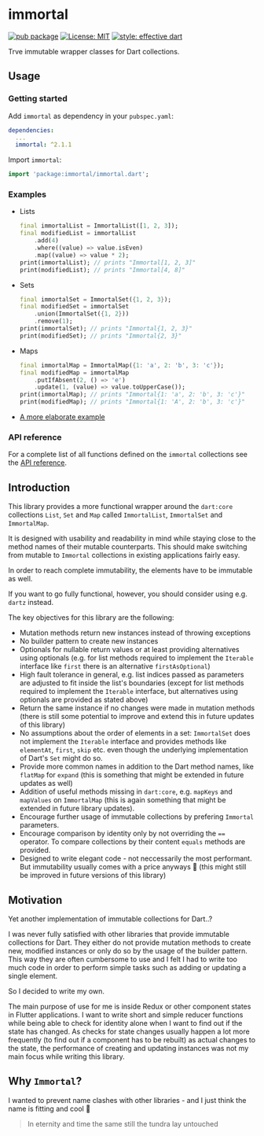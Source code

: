 # immortal

[![pub package](https://img.shields.io/pub/v/immortal.svg)](https://pub.dartlang.org/packages/immortal)
[![License: MIT](https://img.shields.io/badge/license-MIT-blue.svg)](https://opensource.org/licenses/MIT)
[![style: effective dart](https://img.shields.io/badge/style-effective_dart-40c4ff.svg)](https://github.com/tenhobi/effective_dart)

Trve immutable wrapper classes for Dart collections.

## Usage

### Getting started

Add `immortal` as dependency in your `pubspec.yaml`:

```yaml
dependencies:
  ...
  immortal: ^2.1.1
```

Import `immortal`:

```dart
import 'package:immortal/immortal.dart';
```

### Examples

- Lists

  ```dart
  final immortalList = ImmortalList([1, 2, 3]);
  final modifiedList = immortalList
      .add(4)
      .where((value) => value.isEven)
      .map((value) => value * 2);
  print(immortalList); // prints "Immortal[1, 2, 3]"
  print(modifiedList); // prints "Immortal[4, 8]"
  ```

- Sets

  ```dart
  final immortalSet = ImmortalSet({1, 2, 3});
  final modifiedSet = immortalSet
      .union(ImmortalSet({1, 2}))
      .remove(1);
  print(immortalSet); // prints "Immortal{1, 2, 3}"
  print(modifiedSet); // prints "Immortal{2, 3}"
  ```

- Maps

  ```dart
  final immortalMap = ImmortalMap({1: 'a', 2: 'b', 3: 'c'});
  final modifiedMap = immortalMap
      .putIfAbsent(2, () => 'e')
      .update(1, (value) => value.toUpperCase());
  print(immortalMap); // prints "Immortal{1: 'a', 2: 'b', 3: 'c'}"
  print(modifiedMap); // prints "Immortal{1: 'A', 2: 'b', 3: 'c'}"
  ```

- [A more elaborate example](https://pub.dev/packages/immortal/example)

### API reference

For a complete list of all functions defined on the `immortal` collections see the [API reference](https://pub.dev/documentation/immortal/latest/immortal/immortal-library.html).

## Introduction

This library provides a more functional wrapper around the `dart:core` collections `List`, `Set` and `Map` called `ImmortalList`, `ImmortalSet` and `ImmortalMap`.

It is designed with usability and readability in mind while staying close to the method names of their mutable counterparts.
This should make switching from mutable to `Immortal` collections in existing applications fairly easy.

In order to reach complete immutability, the elements have to be immutable as well.

If you want to go fully functional, however, you should consider using e.g. `dartz` instead.

The key objectives for this library are the following:

- Mutation methods return new instances instead of throwing exceptions
- No builder pattern to create new instances
- Optionals for nullable return values or at least providing alternatives using optionals (e.g. for list methods required to implement the `Iterable` interface like `first` there is an alternative `firstAsOptional`)
- High fault tolerance in general, e.g. list indices passed as parameters are adjusted to fit inside the list's boundaries (except for list methods required to implement the `Iterable` interface, but alternatives using optionals are provided as stated above)
- Return the same instance if no changes were made in mutation methods (there is still some potential to improve and extend this in future updates of this library)
- No assumptions about the order of elements in a set: `ImmortalSet` does not implement the `Iterable` interface and provides methods like `elementAt`, `first`, `skip` etc. even though the underlying implementation of Dart's `Set` might do so.
- Provide more common names in addition to the Dart method names, like `flatMap` for `expand` (this is something that might be extended in future updates as well)
- Addition of useful methods missing in `dart:core`, e.g. `mapKeys` and `mapValues` on `ImmortalMap` (this is again something that might be extended in future library updates).
- Encourage further usage of immutable collections by prefering `Immortal` parameters.
- Encourage comparison by identity only by not overriding the `==` operator. To compare collections by their content `equals` methods are provided.
- Designed to write elegant code - not neccessarily the most performant. But immutability usually comes with a price anyways 🤷 (this might still be improved in future versions of this library)

## Motivation

Yet another implementation of immutable collections for Dart..?

I was never fully satisfied with other libraries that provide immutable collections for Dart. They either do not provide mutation methods to create new, modified instances or only do so by the usage of the builder pattern.
This way they are often cumbersome to use and I felt I had to write too much code in order to perform simple tasks such as adding or updating a single element.

So I decided to write my own.

The main purpose of use for me is inside Redux or other component states in Flutter applications. I want to write short and simple reducer functions while being able to check for identity alone when I want to find out if the state has changed. As checks for state changes usually happen a lot more frequently (to find out if a component has to be rebuilt) as actual changes to the state, the performance of creating and updating instances was not my main focus while writing this library.

## Why `Immortal`?

I wanted to prevent name clashes with other libraries - and I just think the name is fitting and cool 🤘

> In eternity and time the same still the tundra lay untouched
